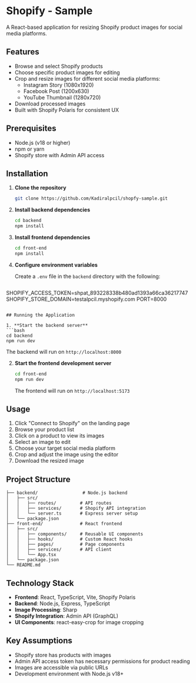 # Shopify - Sample

A React-based application for resizing Shopify product images for social media platforms.

## Features

- Browse and select Shopify products
- Choose specific product images for editing
- Crop and resize images for different social media platforms:
  - Instagram Story (1080x1920)
  - Facebook Post (1200x630)
  - YouTube Thumbnail (1280x720)
- Download processed images
- Built with Shopify Polaris for consistent UX

## Prerequisites

- Node.js (v18 or higher)
- npm or yarn
- Shopify store with Admin API access

## Installation

1. **Clone the repository**
   ```bash
   git clone https://github.com/Kadiralpcil/shopfy-sample.git
   ```

2. **Install backend dependencies**
   ```bash
   cd backend
   npm install
   ```

3. **Install frontend dependencies**
   ```bash
   cd front-end
   npm install
   ```

4. **Configure environment variables**
   
   Create a `.env` file in the `backend` directory with the following:
   
   ```env
SHOPIFY_ACCESS_TOKEN=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
SHOPIFY_STORE_DOMAIN=testalpcil.myshopify.com
PORT=8000
   ```

## Running the Application

1. **Start the backend server**
   ```bash
   cd backend
   npm run dev
   ```
   The backend will run on `http://localhost:8000`

2. **Start the frontend development server**
   ```bash
   cd front-end
   npm run dev
   ```
   The frontend will run on `http://localhost:5173`

## Usage

1. Click "Connect to Shopify" on the landing page
2. Browse your product list
3. Click on a product to view its images
4. Select an image to edit
5. Choose your target social media platform
6. Crop and adjust the image using the editor
7. Download the resized image

## Project Structure

```
├── backend/                 # Node.js backend
│   ├── src/
│   │   ├── routes/         # API routes
│   │   ├── services/       # Shopify API integration
│   │   └── server.ts       # Express server setup
│   └── package.json
├── front-end/              # React frontend
│   ├── src/
│   │   ├── components/     # Reusable UI components
│   │   ├── hooks/          # Custom React hooks
│   │   ├── pages/          # Page components
│   │   ├── services/       # API client
│   │   └── App.tsx
│   └── package.json
└── README.md
```

## Technology Stack

- **Frontend**: React, TypeScript, Vite, Shopify Polaris
- **Backend**: Node.js, Express, TypeScript
- **Image Processing**: Sharp
- **Shopify Integration**: Admin API (GraphQL)
- **UI Components**: react-easy-crop for image cropping

## Key Assumptions

- Shopify store has products with images
- Admin API access token has necessary permissions for product reading
- Images are accessible via public URLs
- Development environment with Node.js v18+


